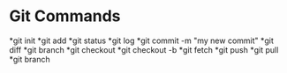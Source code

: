 # Git Commands

*git init
*git add <filename>
*git status
*git log
*git commit -m "my new commit" 
*git diff <filename>
*git branch <branchname>
*git checkout <branchname>
*git checkout -b <branchname>
*git fetch
*git push
*git pull
*git branch
